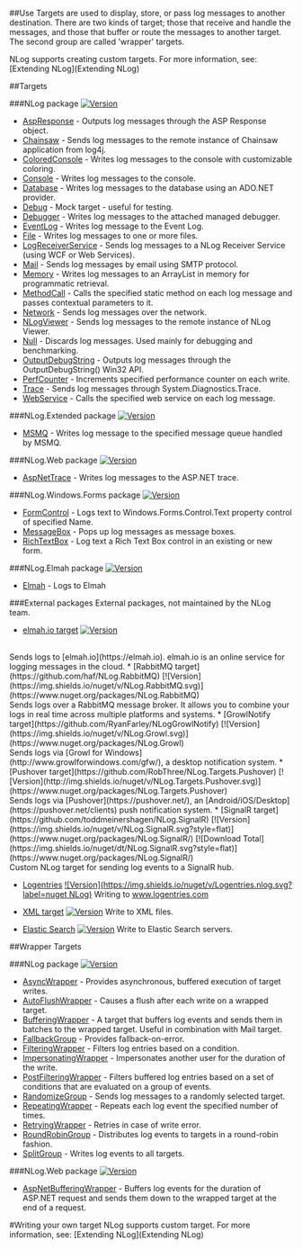 ##Use
Targets are used to display, store, or pass log messages to another destination. There are two kinds of target; those that receive and handle the messages, and those that buffer or route the messages to another target. The second group are called 'wrapper' targets. 

NLog supports creating custom targets. For more information, see: [Extending NLog](Extending NLog)

##Targets

###NLog package [![Version](https://img.shields.io/nuget/v/NLog.svg)](https://www.nuget.org/packages/NLog)
* [AspResponse](AspResponse-target) - Outputs log messages through the ASP Response object.
* [Chainsaw](Chainsaw-target) - Sends log messages to the remote instance of Chainsaw application from log4j.
* [ColoredConsole](ColoredConsole-target) - Writes log messages to the console with customizable coloring.
* [Console](Console-target) - Writes log messages to the console.
* [Database](Database-target) - Writes log messages to the database using an ADO.NET provider.
* [Debug](Debug-target) - Mock target - useful for testing.
* [Debugger](Debugger-target) - Writes log messages to the attached managed debugger.
* [EventLog](EventLog-target) - Writes log message to the Event Log.
* [File](File-target) - Writes log messages to one or more files.
* [LogReceiverService](LogReceiverService-target) - Sends log messages to a NLog Receiver Service (using WCF or Web Services).
* [Mail](Mail-target) - Sends log messages by email using SMTP protocol.
* [Memory](Memory-target) - Writes log messages to an ArrayList in memory for programmatic retrieval.
* [MethodCall](MethodCall-target) - Calls the specified static method on each log message and passes contextual parameters to it.
* [Network](Network-target) - Sends log messages over the network.
* [NLogViewer](NLogViewer-target) - Sends log messages to the remote instance of NLog Viewer.
* [Null](Null-target) - Discards log messages. Used mainly for debugging and benchmarking.
* [OutputDebugString](OutputDebugString-target) - Outputs log messages through the OutputDebugString() Win32 API.
* [PerfCounter](PerfCounter-target) - Increments specified performance counter on each write.
* [Trace](Trace-target) - Sends log messages through System.Diagnostics.Trace.
* [WebService](WebService-target) - Calls the specified web service on each log message.

###NLog.Extended package  [![Version](https://img.shields.io/nuget/v/NLog.Extended.svg)](https://www.nuget.org/packages/NLog.Extended)
* [MSMQ](MSMQ-target) - Writes log message to the specified message queue handled by MSMQ.

###NLog.Web package [![Version](https://img.shields.io/nuget/v/NLog.Web.svg)](https://www.nuget.org/packages/NLog.Web)

* [AspNetTrace](AspNetTrace-target) - Writes log messages to the ASP.NET trace.


###NLog.Windows.Forms package [![Version](https://img.shields.io/nuget/v/NLog.Windows.Forms.svg)](https://www.nuget.org/packages/NLog.Windows.Forms)
* [FormControl](FormControl-target) - Logs text to Windows.Forms.Control.Text property control of specified Name.
* [MessageBox](MessageBox-target) - Pops up log messages as message boxes.
* [RichTextBox](https://github.com/NLog/NLog.Windows.Forms/wiki/RichTextBoxTarget) - Log text a Rich Text Box control in an existing or new form.

###NLog.Elmah package [![Version](https://img.shields.io/nuget/v/NLog.Elmah.svg)](https://www.nuget.org/packages/NLog.Elmah)
* [Elmah](Elmah-target) - Logs to Elmah

###External packages
External packages, not maintained by the NLog team.

 * [elmah.io target](https://github.com/elmahio/elmah.io.nlog) [![Version](https://img.shields.io/nuget/v/elmah.io.nlog.svg)](https://www.nuget.org/packages/elmah.io.nlog)
<br>
Sends logs to [elmah.io](https://elmah.io). elmah.io is an online service for logging messages in the cloud.
 * [RabbitMQ target](https://github.com/haf/NLog.RabbitMQ) [![Version](https://img.shields.io/nuget/v/NLog.RabbitMQ.svg)](https://www.nuget.org/packages/NLog.RabbitMQ)
<br>
Sends logs over a RabbitMQ message broker. It allows you to combine your logs in real time across multiple platforms and systems.
 * [GrowlNotify target](https://github.com/RyanFarley/NLogGrowlNotify) [![Version](https://img.shields.io/nuget/v/NLog.Growl.svg)](https://www.nuget.org/packages/NLog.Growl)
<br>
Sends logs via [Growl for Windows](http://www.growlforwindows.com/gfw/), a desktop notification system.
 * [Pushover target](https://github.com/RobThree/NLog.Targets.Pushover) [![Version](http://img.shields.io/nuget/v/NLog.Targets.Pushover.svg)](https://www.nuget.org/packages/NLog.Targets.Pushover)
<br>
Sends logs via [Pushover](https://pushover.net/), an [Android/iOS/Desktop](https://pushover.net/clients) push notification system.
 * [SignalR target](https://github.com/toddmeinershagen/NLog.SignalR) [![Version](https://img.shields.io/nuget/v/NLog.SignalR.svg?style=flat)](https://www.nuget.org/packages/NLog.SignalR/)
[![Download Total](https://img.shields.io/nuget/dt/NLog.SignalR.svg?style=flat)](https://www.nuget.org/packages/NLog.SignalR/)
<br>
Custom NLog target for sending log events to a SignalR hub.

* [Logentries](https://github.com/logentries/le_dotnet) [![Version](https://img.shields.io/nuget/v/Logentries.nlog.svg?label=nuget NLog)](https://www.nuget.org/packages/Logentries.nlog) Writing to www.logentries.com

* [XML target](https://github.com/loresoft/NLog.Xml) [![Version](https://img.shields.io/nuget/v/NLog.Xml.svg)](https://www.nuget.org/packages/nlog.xml) Write to XML files. 

* [Elastic Search](https://github.com/ReactiveMarkets/NLog.Targets.ElasticSearch) [![Version](https://img.shields.io/nuget/v/NLog.Targets.ElasticSearch.svg)](https://www.nuget.org/packages/nlog.targets.elasticsearch) Write to Elastic Search servers.

##Wrapper Targets

###NLog package [![Version](https://img.shields.io/nuget/v/NLog.svg)](https://www.nuget.org/packages/NLog)
* [AsyncWrapper](AsyncWrapper-target) - Provides asynchronous, buffered execution of target writes.
* [AutoFlushWrapper](AutoFlushWrapper-target) - Causes a flush after each write on a wrapped target.
* [BufferingWrapper](BufferingWrapper-target) - A target that buffers log events and sends them in batches to the wrapped target. Useful in combination with Mail target.
* [FallbackGroup](FallbackGroup-target) - Provides fallback-on-error.
* [FilteringWrapper](FilteringWrapper-target) - Filters log entries based on a condition.
* [ImpersonatingWrapper](ImpersonatingWrapper-target) - Impersonates another user for the duration of the write.
* [PostFilteringWrapper](PostFilteringWrapper-target) - Filters buffered log entries based on a set of conditions that are evaluated on a group of events.
* [RandomizeGroup](RandomizeGroup-target) - Sends log messages to a randomly selected target.
* [RepeatingWrapper](RepeatingWrapper-target) - Repeats each log event the specified number of times.
* [RetryingWrapper](RetryingWrapper-target) - Retries in case of write error.
* [RoundRobinGroup](RoundRobinGroup-target) - Distributes log events to targets in a round-robin fashion.
* [SplitGroup](SplitGroup-target) - Writes log events to all targets.

###NLog.Web package [![Version](https://img.shields.io/nuget/v/NLog.Web.svg)](https://www.nuget.org/packages/NLog.Web)
* [AspNetBufferingWrapper](AspNetBufferingWrapper-target) - Buffers log events for the duration of ASP.NET request and sends them down to the wrapped target at the end of a request.



#Writing your own target
NLog supports custom target. For more information, see: [Extending NLog](Extending NLog)